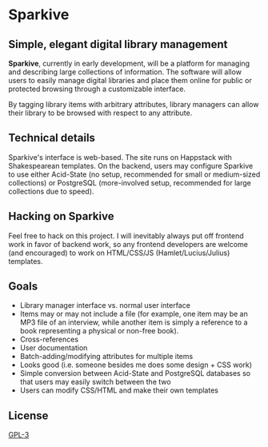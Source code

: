 Sparkive
========

Simple, elegant digital library management
------------------------------------------

**Sparkive**, currently in early development, will be a platform for managing and
describing large collections of information. The software will allow users to
easily manage digital libraries and place them online for public or protected
browsing through a customizable interface.

By tagging library items with arbitrary attributes, library managers can allow
their library to be browsed with respect to any attribute.


Technical details
-----------------

Sparkive's interface is web-based. The site runs on Happstack with Shakespearean
templates. On the backend, users may configure Sparkive to use either Acid-State
(no setup, recommended for small or medium-sized collections) or PostgreSQL
(more-involved setup, recommended for large collections due to speed).


Hacking on Sparkive
-------------------

Feel free to hack on this project. I will inevitably always put off frontend
work in favor of backend work, so any frontend developers are welcome (and
encouraged) to work on HTML/CSS/JS (Hamlet/Lucius/Julius) templates.

Goals
---------------

* Library manager interface vs. normal user interface
* Items may or may not include a file (for example, one item may be an MP3 file
  of an interview, while another item is simply a reference to a book
  representing a physical or non-free book).
* Cross-references
* User documentation
* Batch-adding/modifying attributes for multiple items
* Looks good (i.e. someone besides me does some design + CSS work)
* Simple conversion between Acid-State and PostgreSQL databases so that users
  may easily switch between the two
* Users can modify CSS/HTML and make their own templates

License
-------

[GPL-3](https://www.gnu.org/licenses/gpl-3.0.en.html)
